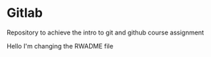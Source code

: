 # Gitlab
Repository to achieve the intro to git and github course assignment

Hello I'm changing the RWADME file
